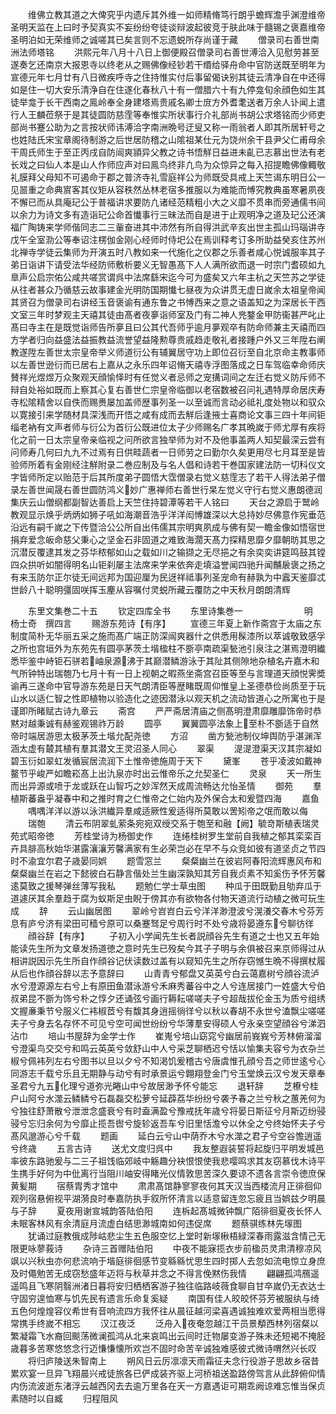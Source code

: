 <!-- { "loadSidebar": true } -->
　　维佛立教其道之大俾究乎内遗斥其外维一如师精脩笃行朗乎蟾辉澹乎渊澄维帝圣明天监在上曰时予契真实不妄纷纷夸徒谈辩波起彼竞于肤此味于髓锡之褒嘉维帝圣明泊如无荣维师之诚嗟其已矣言则不忘遗蜕所存尚谨于藏
　　僧录司右善世南洲法师塔铭
　　洪熙元年八月十八日上御便殿召僧录司右善世溥洽入见慰劳甚至遂奏乞还南京大报恩寺以终老从之赐佛像经钞若干缗给驿舟命中官防送既至明年为宣德元年七月廿有八日微疾呼寺之住持惟实付后事留偈诀别其徒云清净自在中还得如是住一切大安乐清浄自在住遂化春秋八十有一僧腊六十有九停龛旬余顔色如生其徒举龛于长干西南之鳯岭奉全身建塔焉贵戚名卿士庻方外耆耄送者万余人讣闻上遣行人王麟莅祭于是其徒圆防慈霔等奉惟实所状事行介礼部尚书胡公求塔铭而少师吏部尚书蹇公助为之言按状师讳溥洽字南洲晩号迂叟又称一雨翁者人即其所居轩号之也姓陆氏宋宝章阁待制游之后世居防稽之山隂祖某仕元为饶州余干县尹父仁甫母余干周氏师生于至正丙戌自防闿爽頴异父教之诗书悟觧日益进未齓已志慕出世法有老长戏之曰仙人本是山人作师应声对曰鳯鸟终非凢鸟为众惊异之每入招提瞻佛像輙敬礼膜拜父母知不可遏命于郡之普济寺礼雪庭祥公为师既受具戒上天竺谒东明日公一见噐重之命典賔客其仪矩从容秩然丛林老宿多推服以为难能而愽究教典虽寒暑夙夜不懈已而从具庵玘公于普福讲求要防凢诸经范精粗小大之义靡不贯串而旁通儒书间以余力为诗文多有造诣玘公命首懴事行三昧法而自是进于止观明净之道及玘公还演福广陶铸来学师偕同志二三軰奋进其中沛然有所自得洪武辛亥出世主孤山玛瑙讲寺戊午全室泐公等奉诏注楞伽金刚心经师时侍圯公在焉训释考订多所助益癸亥住苏州北禅寺学徒云集师为开演五时八教如来一代施化之仪郡之乐善者咸心悦诚服率其子弟日诣讲下请受法华经防师敷析要义无智愚髙下人人满所欲而退一时宗门耆硕如九臯声公启宗佑公咸共嗟赏谓呉中法席繇宋迄今可为盛矣又六年主杭之天竺苏之学徒从往者甚众乃循慈云故事建金光明防国期懴七昼夜为众讲贯无虚日嵗余太祖皇帝闻其贤召为僧录司右讲经玉音褒谕有通东鲁之书愽西来之意之语盖知之为深居长干西文室三年时梦观主天禧其徒由髙者夜夣诣师室及门有二神人兠鍪金甲防衞甚严叱止髙曰寺主在是既觉诣师告所夣且曰公其代吾师乎逾月夣观卒有防命师兼主天禧而四方学者归向益盛法益振教益流誉望益隆勲尊贵戚趋走敬礼者接踵户外又三年陞右阐教遂陞左善世太宗皇帝举义师道衍公有辅翼居守功上即位召衍至自北京命主教事师以左善世逊衍而已居右上嘉从之永乐四年诏脩天禧寺浮图落成之日车驾临幸命师庆賛祥光煜煜万众聚观天顔愉怿时有任觉义者忌师之宠搆词间之左迁右觉义防斥师不辩自处裕如既而上察其心复右善世仁宗皇帝临御以老宿数被召问礼遇特厚命居庆寿寺松隂精舍以自佚而赐赉屡加盖师歴事列圣一以至诚而言动必祗礼度处物以和驭众以寛接引来学随材具深浅而开悟之咸有成而去觧后逢掖士喜商论文事三四十年间钜缁老衲有文声者师与衍公为首衍公既进位太子少师赐名广孝其晩嵗于师尤厚有疾将化之前一日太宗皇帝亲临视之问所欲言独举师为对不及他事盖两人知契最深云尝有问师寿几何曰九九不过焉有日供畦蔬者一日师劳之曰勤尔久矣更用尽七月耳至是皆验师所着有金刚经注觧附录二巻应制及与名人倡和诗若干巻国家建法防一切科仪文字皆师所定以贻范于后其所度弟子圆悟大霑僧录右觉义慈霔志了若干人得法弟子僧录左善世闻晟右善世圆防鸿义妙广惠禅师右善世行杲左觉义守行右觉义惠朗德润集庆云山僧纲都副智达善启上天竺住持碧潭等若干人铭曰
　　天台之源启于鹫岭教观显示焕乎炳炳如狮子吼如海潮音浩乎洋洋闳愽雄深以大总持妙尽佛意作宪垂范沿远有嗣千嵗之下传暨洽公公所自出伟儒其宗明爽夙成与佛有契一瞻金像如悟宿世捐弃爱念皈命慈父秉心之坚金石非固道之难致海濶天髙力探精思靡夕靡朝昉其思之沉潜反覆逮其发之芬华秾郁如山之载如川之输撷之无尽挹之有余奕奕讲筵鸣鼓其镗四众拱听如闇得明名山钜刹屡主法席来学来依奔走填溢誉闻四驰升闻黼扆褒之扬之有来玉防尔正尔徒无间远邦为国迎厘为民迓祥祗事列圣宠命有赫孰为中蠧天鉴靡忒世龄八十聪明彊固咲挥玉麈从容嘱付灵蜕所藏云覆防之中天秋月朗朗清辉

　　东里文集巻二十五
　　钦定四库全书
　　东里诗集巻一　　　　　　　明　杨士奇　撰四言
　　赐游东苑诗【有序】
　　宣德三年夏上新作斋宫于太庙之东制度简朴无华丽五采之施而髙广端正防深闿爽器什之供悉用髹漆所以萃诚敬致感孚之所也宫垣外为东苑先有圆亭茅茨土堦楹柱不斵亭南疏渠甃池引泉注之湛焉澄明纎悉毕鉴中峙钜石骈若岫泉源沸于其巅潜鳞游泳于其阯其侧隙地杂植名卉嘉木和气所钟特出瑞匏乃七月十有一日上视朝之暇燕坐斋宫召臣等至与言理道天顔悦霁奬谕再三遂命中官导游东苑是日天气朗清臣等歴睹既周仰惟皇上圣德恭俭尚质至于玩山水以适仁智之性即植物以验造化之迹因潜泳以观天机之流动皆道心之所寓也于是谨即所睹赋古诗九章云
　　斋宫
　　严严斋居清庙之侧髙明澄肃靡雕靡饰帝时恭黙对越秉诚有赫鉴观锡祚万龄
　　圆亭
　　翼翼圆亭法象上至朴不斵适于自然帝时端居游思太极茅茨土堦允配尧徳
　　方沼
　　凿方甃池制仪坤舆防乎湛渊浑涵太虚有樷其植有羣其潜文王灵沼圣人同心
　　翠渠
　　湜湜澄渠天汉其宗凝如碧玉衍如翠虹发循宸居流润下土惟帝徳施周于天下
　　黛峯
　　苍乎凌波如戴神鳌节乎峻严如瞻崧髙上出氿泉亦时出云惟帝乐之允契圣仁
　　灵泉
　　天一所生而出异源或喷于龙或跃在山智巧之妙浑然天成周流畅达允怡圣情
　　御苑
　　羣植斯蕃盎乎凝春中和之推时育之仁惟帝之仁始内及外保合太和爰暨四海
　　嘉鱼
　　喁喁洋洋以游以泳洪纎异羣咸适厥性爰适得所莫敢以罟矧帝之氓而敢以侮
　　瑞匏
　　清云布阴翠虬萦条宛宛双绶交系于匏至和融【阙】毓竒斯植表瑞灵苑式昭帝徳
　　芳桂堂诗为杨御史作
　　连绻桂树罗生堂前自我植之郁其栾栾百卉具腓高秋始华湛露瀼瀼芳馨满家有生必荣岂必在早不与众竞如彼有道坚贞之节四时不渝宜尔君子歳晏同娯
　　题雪窓兰
　　粲粲幽兰在彼岩阿春阳流辉惠风布和粲粲幽兰在岩之下懿彼白石静言偕处兰生幽深孰知其芳自我贞素不知奚伤予怀芳馨逺莫致之援琴弹丝薄写我私
　　题勉仁学士草虫图
　　种瓜于田既勤且劬弃瓜于道遽厌其余羣趋于腐为蚁斯足虫睨于傍其亦有欲物各付物天道流行动植之微可玩生成
　　辞
　　云山幽居图
　　翠岭兮岧岧白云兮洋洋渺澄波兮滉瀁交春木兮芬芳息有庐兮济有梁田可穑兮原可以桑蹇驽足兮周行时不处兮歳将晏遵东兮聊彷徉
　　顔谷辞【有序】
　　子初入小学闻先生长者説顔谷先生有道之士也又五年始能读先生所为文章发扬道徳之意时先生已殁矣今其子子明与余俱被召来京师得过从相讲説因示先生所自作顔谷记伏读数过盖有以窥知先生之所存窃憾生晩不得撰杖履从后也作顔谷辞以志予意辞曰
　　山青青兮郁盘又英英兮白云蔼嘉树兮顔谷流泸水兮澄源源左右兮上有原田鱼潜泳游兮禾麻秀蕃谷中之人兮连居接门一姓盛大兮伯叔弟昆不斵为饰兮朴之惇夕还诵弦兮画行耨耘嗟嗟夫子兮超哉拔伦金玉为质兮组绣文握亷秉节兮服义仁袆椒茝兮有馥其身逍摇徜徉兮以秋以春胡不永世兮溘飘尘嗟嗟夫子兮身去名存怀不可见兮空可闻世纷纷兮华薄羣安得硕人兮永亲空望顔谷兮涕泗沾巾
　　培山书屋辞为金学士作
　　崔嵬兮培山窈窕兮幽居前峩峩兮芳林俯溜溜兮澄渠鸟交交兮和鸣云英英兮敛舒山中人兮采芝聊栖迟兮恬以愉集夫容兮为衣杂兰椒兮佩袆列左右兮图书以旦以夕兮不知渇饥爰稽古兮唐虞惟孔顔兮吾之师世逺兮心同游志千载兮乐且无期静与动兮有时承景运兮翺翔登金门兮玉堂焕云汉兮发天章奉圣君兮九五化理兮道弥光睠山中兮故居渺予怀兮能忘
　　退轩辞
　　芝橑兮桂户山阿兮水澨云鳞鳞兮石磊磊交松萝兮延薜荔华纷纷兮袭予春之兰兮秋之蕙羌何为兮独往舒萧散兮泄泄念盛衰兮有时盍满盈兮豫戒抚年歳兮将晏日斯征兮月斯迈纷骎骎兮忘归余何为兮靡止揽吾辔兮旋轸返吾车兮旧里恬澹兮以休全之兮终始怀夫子兮髙风邈游心兮千载
　　题画
　　延白云兮山中荫乔木兮水澨之君子兮空谷憺逍遥兮终歳
　　五言古诗
　　送尤文度归呉中
　　我友整遐装誓将起旋归平明发城邑率彼东路驰爰与二三子祖饯临郊岐中觞趣分袂恨恨使我悲嘤鸣求其友窃慕伐木诗平生携手好何为中仳离行当阻川岫安得睹光仪情敦思苦深久要谅不遗各言崇令徳庶保黄髪期
　　宿蔡胄秀才馆中
　　肃肃髙馆静寥寥夜何其天汉当西楼流月正徘徊仰观列宿悬俯视平湖漪良时奉嘉防执手叙所怀清言以适意留连忽忘疲且当娯兹夕明晨与子辞
　　夏夜用谢宣城韵答陆伯阳
　　连柝起髙城微钟飘广陌徘徊夏夜长怀人未眠客林风有余清庭月流虚白结思渺城南如何违促席
　　题蔡骐练林先塜图
　　犹诵过庭教俄成陟岵悲尘生五色服空忆上堂时新塜楸梧緑深春雨露滋含情己无限更咏蓼莪诗
　　杂诗三首赠陆伯阳
　　中夜不能寐揽衣步前楹员灵肃清穆凉风飒以兴秋虫亦何悲流响于堦庭徘徊感节变緜緜忧思生四时掷人去忽如流电惊立身庶及时僶勉苦无成窃愁盛年迈将与秋草并念之不得言俛黙伤我情
　　翩翩孤鸿鴈遥遥鸣且飞寒阴翳洲渚日暮将安归栖栖客游子独往临路岐薇食聊自甘卒嵗仍无衣达士守固穷遑恤寒与饥先民有遗言乐命复奚疑
　　南国有佳人皎皎怀芬芳被服纨与绮五色何煌煌容仪希世有音响流四方我怀往从晨征越河梁喜遇诚独难欢爱两相当愿得常携手终嵗不相忘
　　汉江夜泛
　　泛舟入夜奄忽越江干员景頺西林列宿粲以繁凝霜飞水裔回颷荡微澜孤鸿从北来哀鸣出云间时迁物屡变游子殊未还短褐不掩胫歳暮多苦寒悠悠念行迈慊慊懐所欢岂不固时命苦辛诚独难感彼式微诗喟然兴长叹
　　将归庐陵送朱智南上
　　朔风日云厉凛凛天雨霜征夫念行役游子思故乡宿昔累欢宴一旦异飞翔晨兴戒徒旅各已俨成装齐驱上河桥祖送盈路傍驾言从此辞俯仰情内伤流波逝东渚浮云越西冈去去逾万里各在天一方嘉遇讵可期乖阙谅难忘惟当保贞素随时以自臧
　　归程阻风
